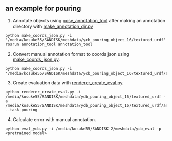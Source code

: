 ## an example for pouring

1. Annotate objects using [pose_annotation_tool](https://github.com/kosuke55/pose_annotation_tool) after making an annotation directory with [make_annotation_dir.py](https://github.com/kosuke55/pose_annotation_tool/blob/master/utils/make_annotation_dir.py)

```
python make_coords_json.py -i '/media/kosuke55/SANDISK/meshdata/ycb_pouring_object_16/textured_urdf'
rosrun annotation_tool annotation_tool
```
2. Convert manual annotation format to coords json using [make_coords_json.py](https://github.com/kosuke55/pose_annotation_tool/blob/master/utils/make_coords_json.py).
```
python make_coords_json.py -i '/media/kosuke55/SANDISK/meshdata/ycb_pouring_object_16/textured_urdf/annotation_obj'
```

3. Create evaluation data with [renderer_create_eval.py](hanging_points_cnn/create_datase/renderer_create_eval.py)
```
python renderer_create_eval.py -i /media/kosuke55/SANDISK/meshdata/ycb_pouring_object_16/textured_urdf -a /media/kosuke55/SANDISK/meshdata/ycb_pouring_object_16/textured_urdf/annotation_obj --task pouring
```

4. Calculate error with manual annotation.
```
python eval_ycb.py -i /media/kosuke55/SANDISK-2/meshdata/ycb_eval -p  <pretrained model>
```
